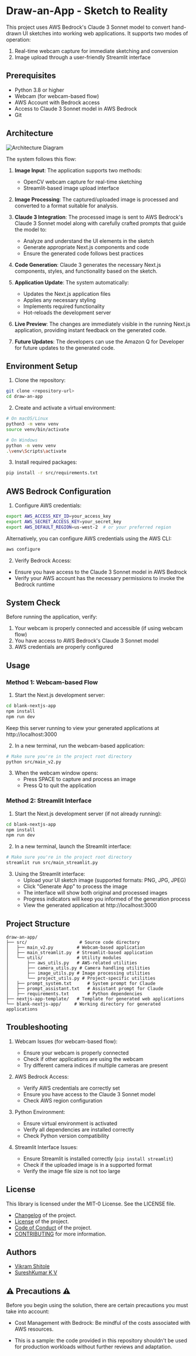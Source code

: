 # Draw-an-App - Sketch to Reality

This project uses AWS Bedrock's Claude 3 Sonnet model to convert hand-drawn UI sketches into working web applications. It supports two modes of operation:
1. Real-time webcam capture for immediate sketching and conversion
2. Image upload through a user-friendly Streamlit interface

## Prerequisites

- Python 3.8 or higher
- Webcam (for webcam-based flow)
- AWS Account with Bedrock access
- Access to Claude 3 Sonnet model in AWS Bedrock
- Git

## Architecture

![Architecture Diagram](draw-an-app.drawio.png)

The system follows this flow:

1. **Image Input**: The application supports two methods:
   - OpenCV webcam capture for real-time sketching
   - Streamlit-based image upload interface

2. **Image Processing**: The captured/uploaded image is processed and converted to a format suitable for analysis.

3. **Claude 3 Integration**: The processed image is sent to AWS Bedrock's Claude 3 Sonnet model along with carefully crafted prompts that guide the model to:
   - Analyze and understand the UI elements in the sketch
   - Generate appropriate Next.js components and code
   - Ensure the generated code follows best practices

4. **Code Generation**: Claude 3 generates the necessary Next.js components, styles, and functionality based on the sketch.

5. **Application Update**: The system automatically:
   - Updates the Next.js application files
   - Applies any necessary styling
   - Implements required functionality
   - Hot-reloads the development server

6. **Live Preview**: The changes are immediately visible in the running Next.js application, providing instant feedback on the generated code.

7. **Future Updates**: The developers can use the Amazon Q for Developer for future updates to the generated code.

## Environment Setup

1. Clone the repository:
```bash
git clone <repository-url>
cd draw-an-app
```

2. Create and activate a virtual environment:
```bash
# On macOS/Linux
python3 -m venv venv
source venv/bin/activate

# On Windows
python -m venv venv
.\venv\Scripts\activate
```

3. Install required packages:
```bash
pip install -r src/requirements.txt
```

## AWS Bedrock Configuration

1. Configure AWS credentials:
```bash
export AWS_ACCESS_KEY_ID=your_access_key
export AWS_SECRET_ACCESS_KEY=your_secret_key
export AWS_DEFAULT_REGION=us-west-2  # or your preferred region
```

Alternatively, you can configure AWS credentials using the AWS CLI:
```bash
aws configure
```

2. Verify Bedrock Access:
- Ensure you have access to the Claude 3 Sonnet model in AWS Bedrock
- Verify your AWS account has the necessary permissions to invoke the Bedrock runtime

## System Check

Before running the application, verify:

1. Your webcam is properly connected and accessible (if using webcam flow)
2. You have access to AWS Bedrock's Claude 3 Sonnet model
3. AWS credentials are properly configured

## Usage

### Method 1: Webcam-based Flow

1. Start the Next.js development server:
```bash
cd blank-nextjs-app
npm install
npm run dev
```
Keep this server running to view your generated applications at http://localhost:3000

2. In a new terminal, run the webcam-based application:
```bash
# Make sure you're in the project root directory
python src/main_v2.py
```

3. When the webcam window opens:
   - Press SPACE to capture and process an image
   - Press Q to quit the application

### Method 2: Streamlit Interface

1. Start the Next.js development server (if not already running):
```bash
cd blank-nextjs-app
npm install
npm run dev
```

2. In a new terminal, launch the Streamlit interface:
```bash
# Make sure you're in the project root directory
streamlit run src/main_streamlit.py
```

3. Using the Streamlit interface:
   - Upload your UI sketch image (supported formats: PNG, JPG, JPEG)
   - Click "Generate App" to process the image
   - The interface will show both original and processed images
   - Progress indicators will keep you informed of the generation process
   - View the generated application at http://localhost:3000

## Project Structure

```
draw-an-app/
├── src/                    # Source code directory
│   ├── main_v2.py         # Webcam-based application
│   ├── main_streamlit.py  # Streamlit-based application
│   └── utils/             # Utility modules
│       ├── aws_utils.py   # AWS-related utilities
│       ├── camera_utils.py # Camera handling utilities
│       ├── image_utils.py # Image processing utilities
│       └── project_utils.py # Project-specific utilities
│   ├── prompt_system.txt      # System prompt for Claude
│   ├── prompt_assistant.txt   # Assistant prompt for Claude
│   ├── requirements.txt       # Python dependencies
├── nextjs-app-template/   # Template for generated web applications
└── blank-nextjs-app/     # Working directory for generated applications
```

## Troubleshooting

1. Webcam Issues (for webcam-based flow):
   - Ensure your webcam is properly connected
   - Check if other applications are using the webcam
   - Try different camera indices if multiple cameras are present

2. AWS Bedrock Access:
   - Verify AWS credentials are correctly set
   - Ensure you have access to the Claude 3 Sonnet model
   - Check AWS region configuration

3. Python Environment:
   - Ensure virtual environment is activated
   - Verify all dependencies are installed correctly
   - Check Python version compatibility

4. Streamlit Interface Issues:
   - Ensure Streamlit is installed correctly (`pip install streamlit`)
   - Check if the uploaded image is in a supported format
   - Verify the image file size is not too large

## License

This library is licensed under the MIT-0 License. See the LICENSE file.


- [Changelog](CHANGELOG.md) of the project.
- [License](LICENSE) of the project.
- [Code of Conduct](CODE_OF_CONDUCT.md) of the project.
- [CONTRIBUTING](CONTRIBUTING.md#security-issue-notifications) for more information.

## Authors
- [Vikram Shitole](https://www.linkedin.com/in/vikram-aws/)
- [SureshKumar K V](https://www.linkedin.com/in/sureshkumarkv-in/)

## ⚠️ Precautions ⚠️
Before you begin using the solution, there are certain precautions you must take into account:

- Cost Management with Bedrock: Be mindful of the costs associated with AWS resources.

- This is a sample: the code provided in this repository shouldn't be used for production workloads without further reviews and adaptation.
